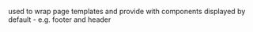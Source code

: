 used to wrap page templates and provide with components displayed by default - e.g. footer and header